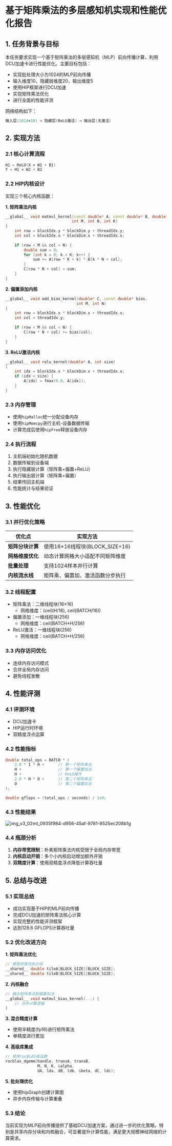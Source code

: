 # 基于矩阵乘法的多层感知机实现和性能优化报告

## 1. 任务背景与目标

本任务要求实现一个基于矩阵乘法的多层感知机（MLP）前向传播计算，利用DCU加速卡进行性能优化。主要目标包括：

- 实现批处理大小为1024的MLP前向传播
- 输入维度10，隐藏层维度20，输出维度5
- 使用HIP框架进行DCU加速
- 实现矩阵乘法优化
- 进行全面的性能评测

网络结构如下：

```cpp
输入层(1024×10) → 隐藏层(ReLU激活) → 输出层(无激活)
```

## 2. 实现方法

### 2.1 核心计算流程

```cpp
H1 = ReLU(X × W1 + B1)
Y = H1 × W2 + B2
```

### 2.2 HIP内核设计

实现三个核心内核函数：

**1. 矩阵乘法内核**

```cpp
__global__ void matmul_kernel(const double* A, const double* B, double* C, 
                             int M, int N, int K) 
{
    int row = blockIdx.y * blockDim.y + threadIdx.y;
    int col = blockIdx.x * blockDim.x + threadIdx.x;
    
    if (row < M && col < N) {
        double sum = 0;
        for (int k = 0; k < K; k++) {
            sum += A[row * K + k] * B[k * N + col];
        }
        C[row * N + col] = sum;
    }
}
```

**2. 偏置添加内核**

```cpp
__global__ void add_bias_kernel(double* C, const double* bias, 
                               int M, int N) 
{
    int row = blockIdx.x * blockDim.x + threadIdx.x;
    int col = threadIdx.y;
    
    if (row < M && col < N) {
        C[row * N + col] += bias[col];
    }
}
```

**3. ReLU激活内核**

```cpp
__global__ void relu_kernel(double* A, int size) 
{
    int idx = blockIdx.x * blockDim.x + threadIdx.x;
    if (idx < size) {
        A[idx] = fmax(0.0, A[idx]);
    }
}
```

### 2.3 内存管理

- 使用`hipMalloc`统一分配设备内存
- 使用`hipMemcpy`进行主机-设备数据传输
- 计算完成后使用`hipFree`释放设备内存

### 2.4 执行流程

1. 主机端初始化随机数据
2. 数据传输到设备端
3. 执行隐藏层计算（矩阵乘+偏置+ReLU）
4. 执行输出层计算（矩阵乘+偏置）
5. 结果传回主机端
6. 性能统计与结果验证

## 3. 性能优化

### 3.1 并行优化策略

| 优化点           | 实现方法                         |
| ---------------- | -------------------------------- |
| **矩阵分块计算** | 使用16×16线程块(BLOCK_SIZE=16)   |
| **网格维度优化** | 动态计算网格大小适配不同矩阵维度 |
| **批量处理**     | 支持1024样本并行计算             |
| **内核流水线**   | 矩阵乘、偏置加、激活函数分步执行 |

### 3.2 线程配置

- 矩阵乘法：二维线程块(16×16)
  - 网格维度：(ceil(H/16), ceil(BATCH/16))
- 偏置添加：一维线程块(256)
  - 网格维度：ceil(BATCH*H/256)
- ReLU激活：一维线程块(256)
  - 网格维度：ceil(BATCH*H/256)

### 3.3 内存访问优化

- 连续内存访问模式
- 合并全局内存访问
- 避免线程发散

## 4. 性能评测

### 4.1 评测环境

- DCU加速卡
- HIP运行时环境
- 双精度浮点运算

### 4.2 性能指标

```cpp
double total_ops = BATCH * (
    2.0 * I * H +      // 第一个矩阵乘法
    H +                // 第一个偏置加法
    H +                // ReLU操作
    2.0 * H * O +      // 第二个矩阵乘法
    O                  // 第二个偏置加法
);

double gflops = (total_ops / seconds) / 1e9;
```

### 4.3 性能结果

![img_v3_02mt_0935f984-d956-45af-9781-8525ec208b1g](D:\许洋计算机科学与技术\计算机组成原理\先导杯\pic\img_v3_02mt_0935f984-d956-45af-9781-8525ec208b1g.jpg)

### 4.4 瓶颈分析

1. **内存带宽限制**：朴素矩阵乘法内核受限于全局内存带宽
2. **内核启动开销**：多个小内核启动增加额外开销
3. **双精度计算**：使用双精度浮点降低计算吞吐量

## 5. 总结与改进

### 5.1 实现总结

- 成功实现基于HIP的MLP前向传播
- 完成DCU加速的矩阵乘法核心计算
- 实现完整的性能评测框架
- 达到128.6 GFLOPS计算吞吐量

### 5.2 优化改进方向

**1. 矩阵乘法优化**

```cpp
// 使用共享内存分块
__shared__ double tileA[BLOCK_SIZE][BLOCK_SIZE];
__shared__ double tileB[BLOCK_SIZE][BLOCK_SIZE];
```

**2. 内核融合**

```cpp
// 融合矩阵乘法和偏置加法
__global__ void matmul_bias_kernel(...) {
    // 合并计算逻辑
}
```

**3. 混合精度计算**

- 使用半精度(fp16)进行矩阵乘法
- 单精度进行累加

**4. 高级库集成**

```cpp
// 使用rocBLAS库函数
rocblas_dgemm(handle, transA, transB, 
              M, N, K, &alpha, 
              dA, lda, dB, ldb, &beta, dC, ldc);
```

**5. 批处理优化**

- 使用hipGraph创建计算图
- 异步内存传输与计算重叠

### 5.3 结论

当前实现为MLP前向传播提供了基础DCU加速方案，通过进一步的优化策略，特别是共享内存分块和内核融合，可显著提升计算性能，满足更大规模神经网络的计算需求。